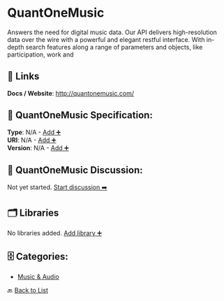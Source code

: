# QuantOneMusic

Answers the need for digital music data. Our API delivers high-resolution data over the wire with a powerful and elegant restful interface. With in-depth search features along a range of parameters and objects, like participation, work and

##  🔗 Links
**Docs / Website**: http://quantonemusic.com/

## 🧬 QuantOneMusic Specification:
**Type**: N/A - [Add ➕](https://github.com/apis-list/apis-list/edit/main/apis.yaml#16169)  
**URI**: N/A - [Add ➕](https://github.com/apis-list/apis-list/edit/main/apis.yaml#16169)  
**Version**: N/A - [Add ➕](https://github.com/apis-list/apis-list/edit/main/apis.yaml#16169)

## 💬 QuantOneMusic Discussion:
Not yet started. [Start discussion ➡️](https://github.com/apis-list/apis-list/discussions/new)

## 🗂️ Libraries

No libraries added. [Add library ➕](https://github.com/apis-list/apis-list/edit/main/apis.yaml#16169)    


## 🗄️ Categories:
- [Music & Audio](https://github.com/apis-list/apis-list#music--audio-)

🔙  [Back to List](https://github.com/apis-list/apis-list)
